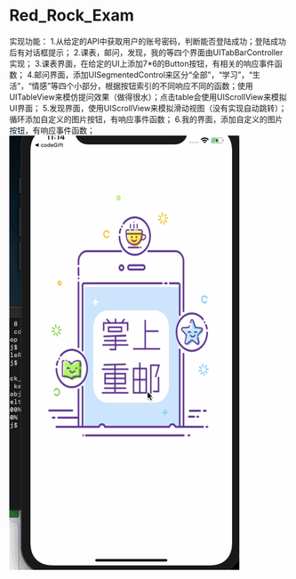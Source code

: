 # Red_Rock_Exam
实现功能：
1.从给定的API中获取用户的账号密码，判断能否登陆成功；登陆成功后有对话框提示；
2.课表，邮问，发现，我的等四个界面由UITabBarController实现；
3.课表界面，在给定的UI上添加7*6的Button按钮，有相关的响应事件函数；
4.邮问界面，添加UISegmentedControl来区分“全部”，“学习”，“生活”，“情感”等四个小部分，根据按钮索引的不同响应不同的函数；使用UITableView来模仿提问效果（做得很水）；点击table会使用UIScrollView来模拟UI界面；
5.发现界面，使用UIScrollView来模拟滑动视图（没有实现自动跳转）；循环添加自定义的图片按钮，有响应事件函数；
6.我的界面，添加自定义的图片按钮，有响应事件函数；
![](https://github.com/777LJJ/Red_Rock_Exam/blob/master/掌上重邮/rand01.gif)
